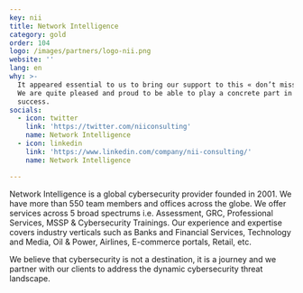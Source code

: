 ```yaml
---
key: nii
title: Network Intelligence
category: gold
order: 104
logo: /images/partners/logo-nii.png
website: ''
lang: en
why: >-
  It appeared essential to us to bring our support to this « don’t miss » event.
  We are quite pleased and proud to be able to play a concrete part in its
  success.  
socials:
  - icon: twitter
    link: 'https://twitter.com/niiconsulting'
    name: Network Intelligence
  - icon: linkedin
    link: 'https://www.linkedin.com/company/nii-consulting/'
    name: Network Intelligence

---
```

Network Intelligence is a global cybersecurity provider founded in 2001. We have more than 550 team members and offices across the globe. We offer services across 5 broad spectrums i.e. Assessment, GRC, Professional Services, MSSP & Cybersecurity Trainings. Our experience and expertise covers industry verticals such as Banks and Financial Services, Technology and Media, Oil & Power, Airlines, E-commerce portals, Retail, etc.

We believe that cybersecurity is not a destination, it is a journey and we partner with our clients to address the dynamic cybersecurity threat landscape.
